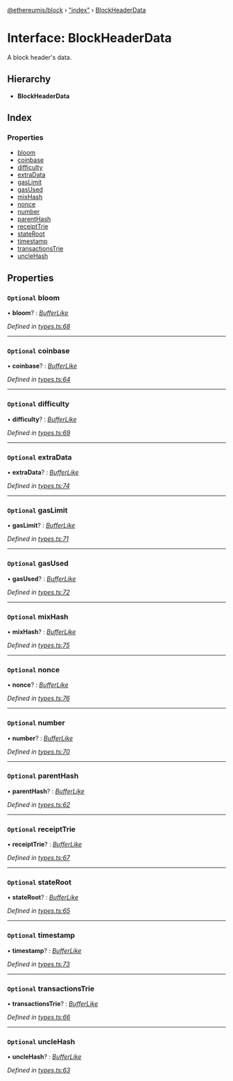 [@ethereumjs/block](../README.md) › ["index"](../modules/_index_.md) › [BlockHeaderData](_index_.blockheaderdata.md)

# Interface: BlockHeaderData

A block header's data.

## Hierarchy

* **BlockHeaderData**

## Index

### Properties

* [bloom](_index_.blockheaderdata.md#optional-bloom)
* [coinbase](_index_.blockheaderdata.md#optional-coinbase)
* [difficulty](_index_.blockheaderdata.md#optional-difficulty)
* [extraData](_index_.blockheaderdata.md#optional-extradata)
* [gasLimit](_index_.blockheaderdata.md#optional-gaslimit)
* [gasUsed](_index_.blockheaderdata.md#optional-gasused)
* [mixHash](_index_.blockheaderdata.md#optional-mixhash)
* [nonce](_index_.blockheaderdata.md#optional-nonce)
* [number](_index_.blockheaderdata.md#optional-number)
* [parentHash](_index_.blockheaderdata.md#optional-parenthash)
* [receiptTrie](_index_.blockheaderdata.md#optional-receipttrie)
* [stateRoot](_index_.blockheaderdata.md#optional-stateroot)
* [timestamp](_index_.blockheaderdata.md#optional-timestamp)
* [transactionsTrie](_index_.blockheaderdata.md#optional-transactionstrie)
* [uncleHash](_index_.blockheaderdata.md#optional-unclehash)

## Properties

### `Optional` bloom

• **bloom**? : *[BufferLike](../modules/_index_.md#bufferlike)*

*Defined in [types.ts:68](https://github.com/ethereumjs/ethereumjs-vm/blob/master/packages/block/src/types.ts#L68)*

___

### `Optional` coinbase

• **coinbase**? : *[BufferLike](../modules/_index_.md#bufferlike)*

*Defined in [types.ts:64](https://github.com/ethereumjs/ethereumjs-vm/blob/master/packages/block/src/types.ts#L64)*

___

### `Optional` difficulty

• **difficulty**? : *[BufferLike](../modules/_index_.md#bufferlike)*

*Defined in [types.ts:69](https://github.com/ethereumjs/ethereumjs-vm/blob/master/packages/block/src/types.ts#L69)*

___

### `Optional` extraData

• **extraData**? : *[BufferLike](../modules/_index_.md#bufferlike)*

*Defined in [types.ts:74](https://github.com/ethereumjs/ethereumjs-vm/blob/master/packages/block/src/types.ts#L74)*

___

### `Optional` gasLimit

• **gasLimit**? : *[BufferLike](../modules/_index_.md#bufferlike)*

*Defined in [types.ts:71](https://github.com/ethereumjs/ethereumjs-vm/blob/master/packages/block/src/types.ts#L71)*

___

### `Optional` gasUsed

• **gasUsed**? : *[BufferLike](../modules/_index_.md#bufferlike)*

*Defined in [types.ts:72](https://github.com/ethereumjs/ethereumjs-vm/blob/master/packages/block/src/types.ts#L72)*

___

### `Optional` mixHash

• **mixHash**? : *[BufferLike](../modules/_index_.md#bufferlike)*

*Defined in [types.ts:75](https://github.com/ethereumjs/ethereumjs-vm/blob/master/packages/block/src/types.ts#L75)*

___

### `Optional` nonce

• **nonce**? : *[BufferLike](../modules/_index_.md#bufferlike)*

*Defined in [types.ts:76](https://github.com/ethereumjs/ethereumjs-vm/blob/master/packages/block/src/types.ts#L76)*

___

### `Optional` number

• **number**? : *[BufferLike](../modules/_index_.md#bufferlike)*

*Defined in [types.ts:70](https://github.com/ethereumjs/ethereumjs-vm/blob/master/packages/block/src/types.ts#L70)*

___

### `Optional` parentHash

• **parentHash**? : *[BufferLike](../modules/_index_.md#bufferlike)*

*Defined in [types.ts:62](https://github.com/ethereumjs/ethereumjs-vm/blob/master/packages/block/src/types.ts#L62)*

___

### `Optional` receiptTrie

• **receiptTrie**? : *[BufferLike](../modules/_index_.md#bufferlike)*

*Defined in [types.ts:67](https://github.com/ethereumjs/ethereumjs-vm/blob/master/packages/block/src/types.ts#L67)*

___

### `Optional` stateRoot

• **stateRoot**? : *[BufferLike](../modules/_index_.md#bufferlike)*

*Defined in [types.ts:65](https://github.com/ethereumjs/ethereumjs-vm/blob/master/packages/block/src/types.ts#L65)*

___

### `Optional` timestamp

• **timestamp**? : *[BufferLike](../modules/_index_.md#bufferlike)*

*Defined in [types.ts:73](https://github.com/ethereumjs/ethereumjs-vm/blob/master/packages/block/src/types.ts#L73)*

___

### `Optional` transactionsTrie

• **transactionsTrie**? : *[BufferLike](../modules/_index_.md#bufferlike)*

*Defined in [types.ts:66](https://github.com/ethereumjs/ethereumjs-vm/blob/master/packages/block/src/types.ts#L66)*

___

### `Optional` uncleHash

• **uncleHash**? : *[BufferLike](../modules/_index_.md#bufferlike)*

*Defined in [types.ts:63](https://github.com/ethereumjs/ethereumjs-vm/blob/master/packages/block/src/types.ts#L63)*

